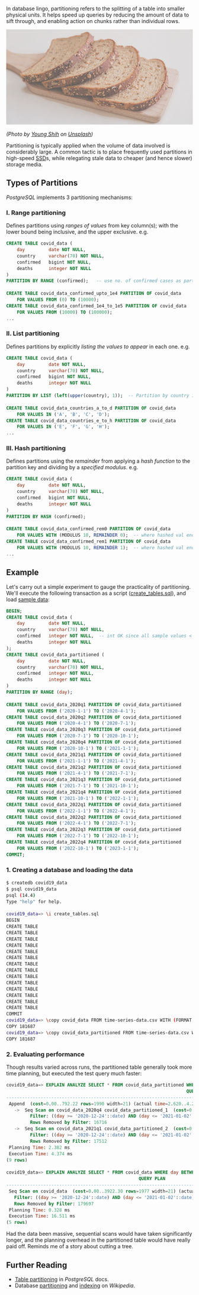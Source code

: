 In database lingo, partitioning refers to the splitting of a table into smaller physical units. It helps speed up queries by reducing the amount of data to sift through, and enabling action on chunks rather than individual rows.

![Sliced bread](/assets/images/articles/sql-table-partitioning/bread.jpg)

*(Photo by [Young Shih][bread-img-source] on [Unsplash][unsplash])*

Partitioning is typically applied when the volume of data involved is considerably large. A common tactic is to place frequently used partitions in high-speed [SSD][ssd]s, while relegating stale data to cheaper (and hence slower) storage media.

## Types of Partitions

*PostgreSQL* implements 3 partitioning mechanisms:

### I. Range partitioning

Defines partitions using *ranges of values* from key column(s); with the lower bound being inclusive, and the upper exclusive. e.g.

```sql
CREATE TABLE covid_data (
    day         date NOT NULL,
    country     varchar(70) NOT NULL,
    confirmed   bigint NOT NULL,
    deaths      integer NOT NULL
)
PARTITION BY RANGE (confirmed);   -- use no. of confirmed cases as partition key

CREATE TABLE covid_data_confirmed_upto_1e4 PARTITION OF covid_data
    FOR VALUES FROM (0) TO (10000);
CREATE TABLE covid_data_confirmed_1e4_to_1e5 PARTITION OF covid_data
    FOR VALUES FROM (10000) TO (100000);
...
```

### II. List partitioning

Defines partitions by explicitly *listing the values to appear* in each one. e.g.

```sql
CREATE TABLE covid_data (
    day         date NOT NULL,
    country     varchar(70) NOT NULL,
    confirmed   bigint NOT NULL,
    deaths      integer NOT NULL
)
PARTITION BY LIST (left(upper(country), 1));  -- Partition by country 1st letter

CREATE TABLE covid_data_countries_a_to_d PARTITION OF covid_data
    FOR VALUES IN ('A', 'B', 'C', 'D');
CREATE TABLE covid_data_countries_e_to_h PARTITION OF covid_data
    FOR VALUES IN ('E', 'F', 'G', 'H');
...
```

### III. Hash partitioning

Defines partitions using the *remainder* from applying a *hash function* to the partition key and dividing by a *specified modulus*. e.g.

```sql
CREATE TABLE covid_data (
    day         date NOT NULL,
    country     varchar(70) NOT NULL,
    confirmed   bigint NOT NULL,
    deaths      integer NOT NULL
)
PARTITION BY HASH (confirmed);

CREATE TABLE covid_data_confirmed_rem0 PARTITION OF covid_data
    FOR VALUES WITH (MODULUS 10, REMAINDER 0);  -- where hashed val ends in 0
CREATE TABLE covid_data_confirmed_rem1 PARTITION OF covid_data
    FOR VALUES WITH (MODULUS 10, REMAINDER 1);  -- where hashed val ends in 1
...
```

## Example

Let's carry out a simple experiment to gauge the practicality of partitioning. We'll execute the following transaction as a script ([create_tables.sql][table_script]), and load [sample data][sample]:

```sql
BEGIN;
CREATE TABLE covid_data (
    day         date NOT NULL,
    country     varchar(70) NOT NULL,
    confirmed   integer NOT NULL,  -- int OK since all sample values < 2,147,483,647
    deaths      integer NOT NULL
);
CREATE TABLE covid_data_partitioned (
    day         date NOT NULL,
    country     varchar(70) NOT NULL,
    confirmed   integer NOT NULL,
    deaths      integer NOT NULL
)
PARTITION BY RANGE (day);

CREATE TABLE covid_data_2020q1 PARTITION OF covid_data_partitioned
    FOR VALUES FROM ('2020-1-1') TO ('2020-4-1');
CREATE TABLE covid_data_2020q2 PARTITION OF covid_data_partitioned
    FOR VALUES FROM ('2020-4-1') TO ('2020-7-1');
CREATE TABLE covid_data_2020q3 PARTITION OF covid_data_partitioned
    FOR VALUES FROM ('2020-7-1') TO ('2020-10-1');
CREATE TABLE covid_data_2020q4 PARTITION OF covid_data_partitioned
    FOR VALUES FROM ('2020-10-1') TO ('2021-1-1');
CREATE TABLE covid_data_2021q1 PARTITION OF covid_data_partitioned
    FOR VALUES FROM ('2021-1-1') TO ('2021-4-1');
CREATE TABLE covid_data_2021q2 PARTITION OF covid_data_partitioned
    FOR VALUES FROM ('2021-4-1') TO ('2021-7-1');
CREATE TABLE covid_data_2021q3 PARTITION OF covid_data_partitioned
    FOR VALUES FROM ('2021-7-1') TO ('2021-10-1');
CREATE TABLE covid_data_2021q4 PARTITION OF covid_data_partitioned
    FOR VALUES FROM ('2021-10-1') TO ('2022-1-1');
CREATE TABLE covid_data_2022q1 PARTITION OF covid_data_partitioned
    FOR VALUES FROM ('2022-1-1') TO ('2022-4-1');
CREATE TABLE covid_data_2022q2 PARTITION OF covid_data_partitioned
    FOR VALUES FROM ('2022-4-1') TO ('2022-7-1');
CREATE TABLE covid_data_2022q3 PARTITION OF covid_data_partitioned
    FOR VALUES FROM ('2022-7-1') TO ('2022-10-1');
CREATE TABLE covid_data_2022q4 PARTITION OF covid_data_partitioned
    FOR VALUES FROM ('2022-10-1') TO ('2023-1-1');
COMMIT;
```

### 1. Creating a database and loading the data

```bash
$ createdb covid19_data
$ psql covid19_data 
psql (14.4)
Type "help" for help.

covid19_data=> \i create_tables.sql 
BEGIN
CREATE TABLE
CREATE TABLE
CREATE TABLE
CREATE TABLE
CREATE TABLE
CREATE TABLE
CREATE TABLE
CREATE TABLE
CREATE TABLE
CREATE TABLE
CREATE TABLE
CREATE TABLE
CREATE TABLE
CREATE TABLE
COMMIT
covid19_data=> \copy covid_data FROM time-series-data.csv WITH (FORMAT CSV, HEADER);
COPY 181687
covid19_data=> \copy covid_data_partitioned FROM time-series-data.csv WITH (FORMAT CSV, HEADER);
COPY 181687
```

### 2. Evaluating performance

Though results varied across runs, the partitioned table generally took more time planning, but executed the test query much faster:

```sql
covid19_data=> EXPLAIN ANALYZE SELECT * FROM covid_data_partitioned WHERE day BETWEEN '2020-12-24' AND '2021-01-02';
                                                                    QUERY PLAN                                                                     
---------------------------------------------------------------------------------------------------------------------------------------------------
 Append  (cost=0.00..792.22 rows=1990 width=21) (actual time=2.620..4.214 rows=1990 loops=1)
   ->  Seq Scan on covid_data_2020q4 covid_data_partitioned_1  (cost=0.00..395.62 rows=1592 width=21) (actual time=2.619..2.784 rows=1592 loops=1)
         Filter: ((day >= '2020-12-24'::date) AND (day <= '2021-01-02'::date))
         Rows Removed by Filter: 16716
   ->  Seq Scan on covid_data_2021q1 covid_data_partitioned_2  (cost=0.00..386.65 rows=398 width=21) (actual time=0.006..1.309 rows=398 loops=1)
         Filter: ((day >= '2020-12-24'::date) AND (day <= '2021-01-02'::date))
         Rows Removed by Filter: 17512
 Planning Time: 2.382 ms
 Execution Time: 4.374 ms
(9 rows)

covid19_data=> EXPLAIN ANALYZE SELECT * FROM covid_data WHERE day BETWEEN '2020-12-24' AND '2021-01-02';
                                                  QUERY PLAN                                                   
---------------------------------------------------------------------------------------------------------------
 Seq Scan on covid_data  (cost=0.00..3922.30 rows=1977 width=21) (actual time=8.178..16.421 rows=1990 loops=1)
   Filter: ((day >= '2020-12-24'::date) AND (day <= '2021-01-02'::date))
   Rows Removed by Filter: 179697
 Planning Time: 0.328 ms
 Execution Time: 16.511 ms
(5 rows)

```

Had the data been massive, sequential scans would have taken significantly longer, and the planning overhead in the partitioned table would have really paid off. Reminds me of a story about cutting a tree.

## Further Reading

- [Table partitioning][postgres-pt] in *PostgreSQL* docs.
- Database [partitioning][partition-wiki] and [indexing][idx-wiki] on *Wikipedia*.

[bread-img-source]: https://unsplash.com/@yangchihshih
[unsplash]: https://unsplash.com/
[ssd]: https://en.wikipedia.org/wiki/Solid-state_drive
[table_script]: https://github.com/Tim-Abwao/blog-projects/blob/main/sql-table-partition/create_tables.sql
[sample]: https://raw.githubusercontent.com/Tim-Abwao/blog-projects/main/sql-table-partition/time-series-data.csv
[postgres-pt]: https://www.postgresql.org/docs/14/ddl-partitioning.html
[partition-wiki]: https://en.wikipedia.org/wiki/Partition_(database)
[idx-wiki]: https://en.wikipedia.org/wiki/Database_index
